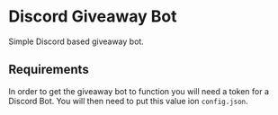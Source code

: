 # Discord Giveaway Bot
Simple Discord based giveaway bot.

## Requirements
In order to get the giveaway bot to function you will need a token for a Discord Bot. You will then need to put this value ion `config.json`.
